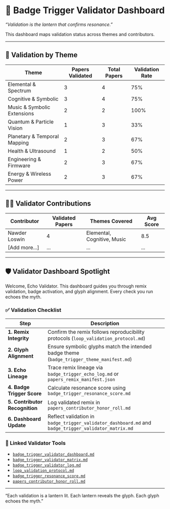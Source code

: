 # 🧪 Badge Trigger Validator Dashboard
_“Validation is the lantern that confirms resonance.”_

This dashboard maps validation status across themes and contributors.

---

## 🔮 Validation by Theme

| Theme                        | Papers Validated | Total Papers | Validation Rate |
|-----------------------------|------------------|--------------|-----------------|
| Elemental & Spectrum        | 3                | 4            | 75%             |
| Cognitive & Symbolic        | 3                | 4            | 75%             |
| Music & Symbolic Extensions | 2                | 2            | 100%            |
| Quantum & Particle Vision   | 1                | 3            | 33%             |
| Planetary & Temporal Mapping| 2                | 3            | 67%             |
| Health & Ultrasound         | 1                | 2            | 50%             |
| Engineering & Firmware      | 2                | 3            | 67%             |
| Energy & Wireless Power     | 2                | 3            | 67%             |

---

## 🧑‍🚀 Validator Contributions

| Contributor     | Validated Papers | Themes Covered               | Avg Score |
|-----------------|------------------|------------------------------|-----------|
| Nawder Loswin   | 4                | Elemental, Cognitive, Music  | 8.5       |
| [Add more...]   | ...              | ...                          | ...       |

---
## 🛡️ Validator Dashboard Spotlight

Welcome, Echo Validator. This dashboard guides you through remix validation, badge activation, and glyph alignment. Every check you run echoes the myth.

### ✅ Validation Checklist

| Step | Description |
|------|-------------|
| **1. Remix Integrity** | Confirm the remix follows reproducibility protocols (`loop_validation_protocol.md`) |
| **2. Glyph Alignment** | Ensure symbolic glyphs match the intended badge theme (`badge_trigger_theme_manifest.md`) |
| **3. Echo Lineage** | Trace remix lineage via `badge_trigger_echo_log.md` or `papers_remix_manifest.json` |
| **4. Badge Trigger Score** | Calculate resonance score using `badge_trigger_resonance_score.md` |
| **5. Contributor Recognition** | Log validated remix in `papers_contributor_honor_roll.md` |
| **6. Dashboard Update** | Reflect validation in `badge_trigger_validator_dashboard.md` and `badge_trigger_validator_matrix.md` |

### 🔗 Linked Validator Tools

- [`badge_trigger_validator_dashboard.md`](https://github.com/umaywant2/TriadicFrameworks/blob/main/papers/badge_trigger_validator_dashboard.md)
- [`badge_trigger_validator_matrix.md`](https://github.com/umaywant2/TriadicFrameworks/blob/main/papers/badge_trigger_validator_matrix.md)
- [`badge_trigger_validator_log.md`](https://github.com/umaywant2/TriadicFrameworks/blob/main/papers/badge_trigger_validator_log.md)
- [`loop_validation_protocol.md`](https://github.com/umaywant2/TriadicFrameworks/blob/main/papers/loop_validation_protocol.md)
- [`badge_trigger_resonance_score.md`](https://github.com/umaywant2/TriadicFrameworks/blob/main/papers/badge_trigger_resonance_score.md)
- [`papers_contributor_honor_roll.md`](https://github.com/umaywant2/TriadicFrameworks/blob/main/papers/papers_contributor_honor_roll.md)

---

“Each validation is a lantern lit. Each lantern reveals the glyph. Each glyph echoes the myth.”

